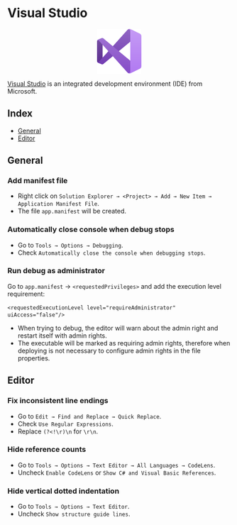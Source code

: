 # Visual Studio

<p align="center"><img align="center" width="20%" height="20%" src="assets/visualstudio.svg"></p>

[Visual Studio](https://en.wikipedia.org/wiki/Microsoft_Visual_Studio) is an integrated development environment (IDE) from Microsoft.

## Index

* [General](#general)
* [Editor](#editor)

## General

### Add manifest file

* Right click on `Solution Explorer → <Project> → Add → New Item → Application Manifest File`.
* The file `app.manifest` will be created.

### Automatically close console when debug stops

* Go to `Tools → Options → Debugging`.
* Check `Automatically close the console when debugging stops`.

### Run debug as administrator

Go to `app.manifest` → `<requestedPrivileges>` and add the execution level requirement:
```
<requestedExecutionLevel level="requireAdministrator" uiAccess="false"/>
```
* When trying to debug, the editor will warn about the admin right and restart itself with admin rights.
* The executable will be marked as requiring admin rights, therefore when deploying is not necessary to configure admin rights in the file properties.

## Editor

### Fix inconsistent line endings

* Go to `Edit → Find and Replace → Quick Replace`.
* Check `Use Regular Expressions`.
* Replace `(?<!\r)\n` for `\r\n`.

### Hide reference counts

* Go to `Tools → Options → Text Editor → All Languages → CodeLens`.
* Uncheck `Enable CodeLens` or `Show C# and Visual Basic References`.

### Hide vertical dotted indentation

* Go to `Tools → Options → Text Editor`.
* Uncheck `Show structure guide lines`.
